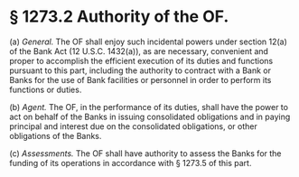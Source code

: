 # § 1273.2   Authority of the OF.

(a) *General.* The OF shall enjoy such incidental powers under section 12(a) of the Bank Act (12 U.S.C. 1432(a)), as are necessary, convenient and proper to accomplish the efficient execution of its duties and functions pursuant to this part, including the authority to contract with a Bank or Banks for the use of Bank facilities or personnel in order to perform its functions or duties.


(b) *Agent.* The OF, in the performance of its duties, shall have the power to act on behalf of the Banks in issuing consolidated obligations and in paying principal and interest due on the consolidated obligations, or other obligations of the Banks.


(c) *Assessments.* The OF shall have authority to assess the Banks for the funding of its operations in accordance with § 1273.5 of this part.




